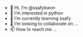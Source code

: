 - 👋 Hi, I’m @ssafykwon
- 👀 I’m interested in python
- 🌱 I’m currently learning ssafy
- 💞️ I’m looking to collaborate on ...
- 📫 How to reach me ...
